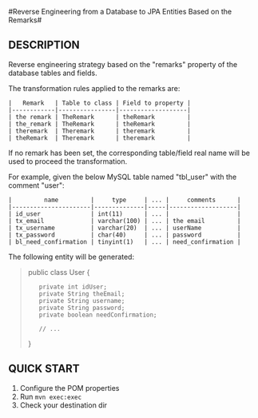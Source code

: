 #Reverse Engineering from a Database to JPA Entities Based on the Remarks#

## DESCRIPTION ##

Reverse engineering strategy based on the "remarks" property of the database tables and fields.

The transformation rules applied to the remarks are:


    |   Remark   | Table to class | Field to property |
    |------------|----------------|-------------------|
    | the remark | TheRemark      | theRemark         |
    | the_remark | TheRemark      | theRemark         |
    | theremark  | Theremark      | theremark         |
    | theRemark  | Theremark      | theremark         |


If no remark has been set, the corresponding table/field real name will be used to proceed the transformation.

For example, given the below MySQL table named "tbl_user" with the comment "user":


    |         name         |     type     | ... |     comments      |
    |----------------------|--------------|-----|-------------------|
    | id_user              | int(11)      | ... |                   |
    | tx_email             | varchar(100) | ... | the email         |
    | tx_username          | varchar(20)  | ... | userName          |
    | tx_password          | char(40)     | ... | password          |
    | bl_need_confirmation | tinyint(1)   | ... | need_confirmation |


The following entity will be generated:

>    public class User {
>
>        private int idUser;
>        private String theEmail;
>        private String username;
>        private String password;
>        private boolean needConfirmation;
>
>        // ...
>
>    }


## QUICK START ##


 1. Configure the POM properties
 2. Run `mvn exec:exec`
 3. Check your destination dir

